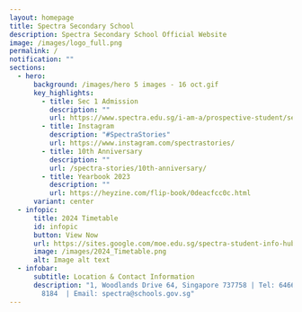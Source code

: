 ```yaml
---
layout: homepage
title: Spectra Secondary School
description: Spectra Secondary School Official Website
image: /images/logo_full.png
permalink: /
notification: ""
sections:
  - hero:
      background: /images/hero 5 images - 16 oct.gif
      key_highlights:
        - title: Sec 1 Admission
          description: ""
          url: https://www.spectra.edu.sg/i-am-a/prospective-student/sec-1-admission/
        - title: Instagram
          description: "#SpectraStories"
          url: https://www.instagram.com/spectrastories/
        - title: 10th Anniversary
          description: ""
          url: /spectra-stories/10th-anniversary/
        - title: Yearbook 2023
          description: ""
          url: https://heyzine.com/flip-book/0deacfcc0c.html
      variant: center
  - infopic:
      title: 2024 Timetable
      id: infopic
      button: View Now
      url: https://sites.google.com/moe.edu.sg/spectra-student-info-hub/others/timetable?authuser=0
      image: /images/2024_Timetable.png
      alt: Image alt text
  - infobar:
      subtitle: Location & Contact Information
      description: "1, Woodlands Drive 64, Singapore 737758 | Tel: 6466 0775 | 6805
        8184  | Email: spectra@schools.gov.sg"
---
```

